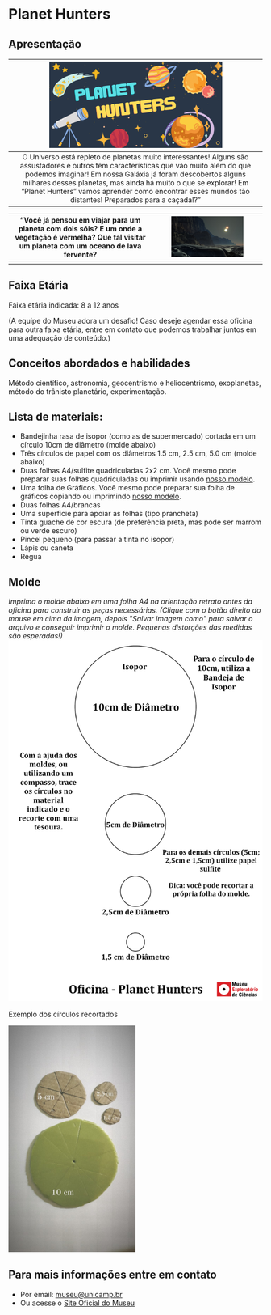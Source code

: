 # Planet Hunters

## Apresentação

|<img src="planet.png" width="70%" height="70%"> |
| :----:|
|O Universo está repleto de planetas muito interessantes! Alguns são assustadores e outros têm características que vão muito além do que podemos imaginar!  Em nossa Galáxia já foram descobertos alguns milhares desses planetas, mas ainda há muito o que se explorar! Em “Planet Hunters” vamos aprender como encontrar esses mundos tão distantes! Preparados para a caçada!?”|

|“Você já pensou em viajar para um planeta com dois sóis? E um onde a vegetação é vermelha? Que tal visitar um planeta com um oceano de lava fervente? |<img src="mountains-1112911_1920.jpg" width="70%" height="70%">|
| :----:|:----:|
|||

## Faixa Etária
Faixa etária indicada: 8 a 12 anos

(A equipe do Museu adora um desafio! Caso deseje agendar essa oficina para outra faixa etária, entre em contato que podemos trabalhar juntos em uma adequação de conteúdo.)

## Conceitos abordados e habilidades
Método científico, astronomia, geocentrismo e heliocentrismo, exoplanetas, método do trânisto planetário, experimentação.

## Lista de materiais:

* Bandejinha rasa de isopor (como as de supermercado) cortada em um círculo 10cm de diâmetro (molde abaixo)
* Três círculos de papel com os diâmetros 1.5 cm, 2.5 cm, 5.0 cm (molde abaixo)
* Duas folhas A4/sulfite quadriculadas 2x2 cm. Você mesmo pode preparar suas folhas quadriculadas ou imprimir usando 
[nosso modelo](./mold_grid_planet.png).
* Uma folha de Gráficos.  Você mesmo pode preparar sua folha de gráficos copiando ou imprimindo [nosso modelo](./graphs_planet_hunters.pdf).
* Duas folhas A4/brancas
* Uma superfície para apoiar as folhas (tipo prancheta)
* Tinta guache de cor escura (de preferência preta, mas pode ser marrom ou verde escuro)
* Pincel pequeno (para passar a tinta no isopor)
* Lápis ou caneta
* Régua

## Molde
_Imprima o molde abaixo em uma folha A4 na orientação retrato antes da oficina para construir as peças necessárias. (Clique com o botão direito do mouse em cima da imagem, depois "Salvar imagem como" para salvar o arquivo e conseguir imprimir o molde. Pequenas distorções das medidas são esperadas!)_
![Molde Círuclos](mold_planet_v2.png)

Exemplo dos círculos recortados

<img src="circulos.jpeg" width="50%" height="50%">

## Para mais informações entre em contato

* Por email: museu@unicamp.br
* Ou acesse o [Site Oficial do Museu](https://www.mc.unicamp.br/visite)


